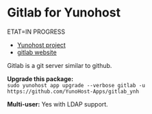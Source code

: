 # Gitlab for Yunohost

ETAT=IN PROGRESS
- [Yunohost project](https://yunohost.org)
- [gitlab website](https://gitlab.com)

Gitlab is a git server similar to github.





**Upgrade this package:**  
`sudo yunohost app upgrade --verbose gitlab -u https://github.com/YunoHost-Apps/gitlab_ynh`

**Multi-user:** Yes with LDAP support.
